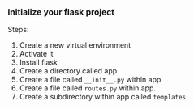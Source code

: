 ### Initialize your flask project

Steps:
1. Create a new virtual environment
2. Activate it
3. Install flask
4. Create a directory called app
5. Create a file called `__init__.py` within app
6. Create a file called `routes.py` within app.
7. Create a subdirectory within app called `templates`